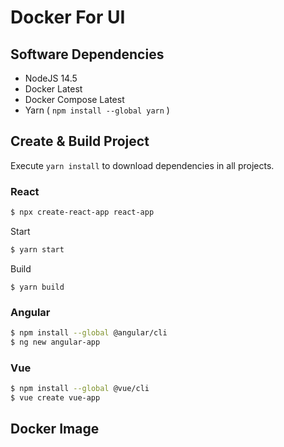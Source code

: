 # Docker For UI

## Software Dependencies 

- NodeJS 14.5
- Docker Latest
- Docker Compose Latest
- Yarn ( `npm install --global yarn` )

## Create & Build Project 

Execute `yarn install` to download dependencies in all projects.

### React

```sh
$ npx create-react-app react-app
```

Start
```sh
$ yarn start
```

Build
```
$ yarn build
```

### Angular 

```sh
$ npm install --global @angular/cli
$ ng new angular-app
```

### Vue
```sh
$ npm install --global @vue/cli
$ vue create vue-app
```

## Docker Image 

